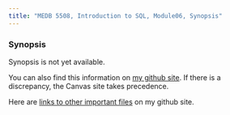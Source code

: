 ```yaml
---
title: "MEDB 5508, Introduction to SQL, Module06, Synopsis"
---
```


<!--This file was created on 2021-08-21-->

### Synopsis

Synopsis is not yet available.

<!---my git--->
You can also find this information on [my github site][thisf]. If there is a discrepancy, the Canvas site takes precedence. 

Here are [links to other important files][mygit] on my github site.

[thisf]: https://github.com/pmean/introduction-to-sql/blob/master/modules/5508-06-synopsis.md
[mygit]: https://github.com/pmean/introduction-to-sql/blob/master/README.md
<!---my git--->
